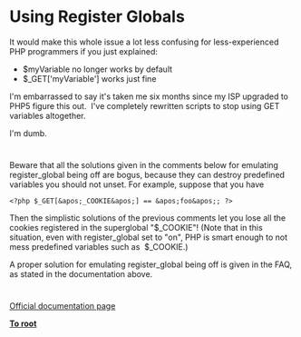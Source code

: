 # Using Register Globals





It would make this whole issue a lot less confusing for less-experienced PHP programmers if you just explained:

- $myVariable no longer works by default
- $_GET[&apos;myVariable&apos;] works just fine

I&apos;m embarrassed to say it&apos;s taken me six months since my ISP upgraded to PHP5 figure this out.&#xA0; I&apos;ve completely rewritten scripts to stop using GET variables altogether.

I&apos;m dumb.

  

#



Beware that all the solutions given in the comments below for emulating register_global being off are bogus, because they can destroy predefined variables you should not unset. For example, suppose that you have



```
<?php $_GET[&apos;_COOKIE&apos;] == &apos;foo&apos;; ?>
```


Then the simplistic solutions of the previous comments let you lose all the cookies registered in the superglobal &quot;$_COOKIE&quot;! (Note that in this situation, even with register_global set to &quot;on&quot;, PHP is smart enough to not mess predefined variables such as&#xA0; $_COOKIE.)

A proper solution for emulating register_global being off is given in the FAQ, as stated in the documentation above.

  

#

[Official documentation page](https://www.php.net/manual/en/security.globals.php)

**[To root](/README.md)**